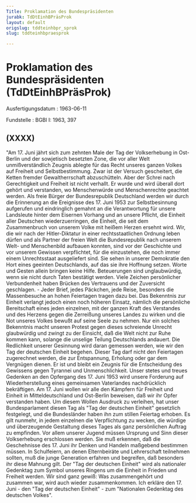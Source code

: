 ```yaml
---
Title: Proklamation des Bundespräsidenten
jurabk: TdDtEinhBPräsProk
layout: default
origslug: tddteinhbpr_sprok
slug: tddteinhbpraesprok

---
```


# Proklamation des Bundespräsidenten (TdDtEinhBPräsProk)

Ausfertigungsdatum
:   1963-06-11

Fundstelle
:   BGBl I: 1963, 397



## (XXXX)

"Am 17. Juni jährt sich zum zehnten Male der Tag der Volkserhebung in Ost-Berlin und der sowjetisch besetzten Zone, die vor aller Welt unmißverständlich Zeugnis ablegte für das Recht unseres ganzen Volkes auf Freiheit und Selbstbestimmung. Zwar ist der Versuch gescheitert, die Ketten fremder Gewaltherrschaft abzuschütteln. Aber der Schrei nach Gerechtigkeit und Freiheit ist nicht verhallt. Er wurde und wird überall dort gehört und verstanden, wo Menschenwürde und Menschenrechte geachtet werden.
Als freie Bürger der Bundesrepublik Deutschland werden wir durch die Erinnerung an die Ereignisse des 17. Juni 1953 zur Selbstbesinnung aufgerufen und eindringlich gemahnt an die Verantwortung für unsere Landsleute hinter dem Eisernen Vorhang und an unsere Pflicht, die Einheit aller Deutschen wiederzuerringen, die Einheit, die seit dem Zusammenbruch von unserem Volke mit heißem Herzen ersehnt wird.
Wir, die wir nach der Hitler-Diktatur in einer rechtsstaatlichen Ordnung leben dürfen und als Partner der freien Welt die Bundesrepublik nach unserem Welt- und Menschenbild aufbauen konnten, sind vor der Geschichte und vor unserem Gewissen verpflichtet, für die einzustehen, die noch immer einem Unrechtsstaat ausgeliefert sind. Sie sehen in unserer Demokratie den Hort eines geeinten Deutschlands, auf das sie ihre Hoffnung setzen. Worte und Gesten allein bringen keine Hilfe. Beteuerungen sind unglaubwürdig, wenn sie nicht durch Taten bestätigt werden. Viele Zeichen persönlicher Verbundenheit haben Brücken des Vertrauens und der Zuversicht geschlagen. - Jeder Brief, jedes Päckchen, jede Reise, besonders die Massenbesuche an hohen Feiertagen tragen dazu bei. Das Bekenntnis zur Einheit verlangt jedoch einen noch höheren Einsatz, nämlich die persönliche Bereitschaft eines jeden einzelnen, mit der ganzen Kraft des Verstandes und des Herzens gegen die Zerreißung unseres Landes zu wirken und die Not unseres Volkes bewußt auf seine Seele zu nehmen.
Nur ein solches Bekenntnis macht unseren Protest gegen dieses schreiende Unrecht glaubwürdig und zwingt zu der Einsicht, daß die Welt nicht zur Ruhe kommen kann, solange die unselige Teilung Deutschlands andauert. Die Redlichkeit unserer Gesinnung wird daran gemessen werden, wie wir den Tag der deutschen Einheit begehen. Dieser Tag darf nicht den Feiertagen zugerechnet werden, die zur Entspannung, Erholung oder gar dem Vergnügen dienen. Er ist und bleibt ein Zeugnis für die Entscheidung des Gewissens gegen Tyrannei und Unmenschlichkeit. Unser stetes und treues Gedenken an den Opfergang des 17. Juni 1953 wird unsere Forderung auf Wiederherstellung eines gemeinsamen Vaterlandes nachdrücklich bekräftigen.
Am 17. Juni wollen wir alle den Kämpfern für Freiheit und Einheit in Mitteldeutschland und Ost-Berlin beweisen, daß wir ihr Opfer verstanden haben.
Um diesem Wollen Ausdruck zu verleihen, hat unser Bundesparlament diesen Tag als "Tag der deutschen Einheit" gesetzlich festgelegt, und die Bundesländer haben ihn zum stillen Feiertag erhoben. Es gilt nunmehr, in jedem einzelnen die Verpflichtung zu wecken, die würdige und überzeugende Gestaltung dieses Tages als ganz persönlichen Auftrag zu empfinden. Vor allem unserer Jugend müssen Ursprung und Sinn dieser Volkserhebung erschlossen werden. Sie muß erkennen, daß die Geschehnisse des 17. Juni ihr Denken und Handeln maßgebend bestimmen müssen. In Schulfeiern, an denen Elternbeiräte und Lehrerschaft teilnehmen sollten, muß die junge Generation erfahren und begreifen, daß besonders ihr diese Mahnung gilt.
Der "Tag der deutschen Einheit" wird als nationaler Gedenktag zum Symbol unseres Ringens um die Einheit in Frieden und Freiheit werden. Wir sind ganz gewiß: Was zusammengehört und zusammen war, wird auch wieder zusammenkommen.
Ich erkläre den 17. Juni - den "Tag der deutschen Einheit" - zum "Nationalen Gedenktag des deutschen Volkes".

